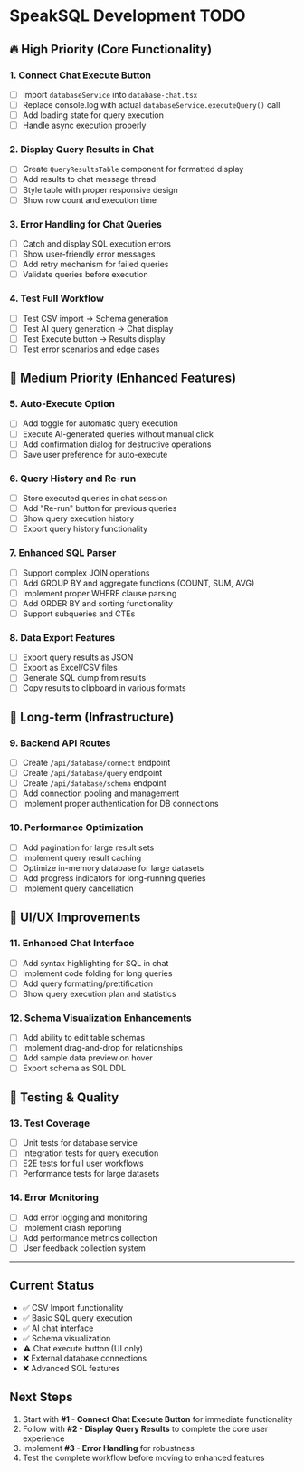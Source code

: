 # SpeakSQL Development TODO

## 🔥 High Priority (Core Functionality)

### 1. Connect Chat Execute Button

- [ ] Import `databaseService` into `database-chat.tsx`
- [ ] Replace console.log with actual `databaseService.executeQuery()` call
- [ ] Add loading state for query execution
- [ ] Handle async execution properly

### 2. Display Query Results in Chat

- [ ] Create `QueryResultsTable` component for formatted display
- [ ] Add results to chat message thread
- [ ] Style table with proper responsive design
- [ ] Show row count and execution time

### 3. Error Handling for Chat Queries

- [ ] Catch and display SQL execution errors
- [ ] Show user-friendly error messages
- [ ] Add retry mechanism for failed queries
- [ ] Validate queries before execution

### 4. Test Full Workflow

- [ ] Test CSV import → Schema generation
- [ ] Test AI query generation → Chat display
- [ ] Test Execute button → Results display
- [ ] Test error scenarios and edge cases

## 🚀 Medium Priority (Enhanced Features)

### 5. Auto-Execute Option

- [ ] Add toggle for automatic query execution
- [ ] Execute AI-generated queries without manual click
- [ ] Add confirmation dialog for destructive operations
- [ ] Save user preference for auto-execute

### 6. Query History and Re-run

- [ ] Store executed queries in chat session
- [ ] Add "Re-run" button for previous queries
- [ ] Show query execution history
- [ ] Export query history functionality

### 7. Enhanced SQL Parser

- [ ] Support complex JOIN operations
- [ ] Add GROUP BY and aggregate functions (COUNT, SUM, AVG)
- [ ] Implement proper WHERE clause parsing
- [ ] Add ORDER BY and sorting functionality
- [ ] Support subqueries and CTEs

### 8. Data Export Features

- [ ] Export query results as JSON
- [ ] Export as Excel/CSV files
- [ ] Generate SQL dump from results
- [ ] Copy results to clipboard in various formats

## 🔧 Long-term (Infrastructure)

### 9. Backend API Routes

- [ ] Create `/api/database/connect` endpoint
- [ ] Create `/api/database/query` endpoint
- [ ] Create `/api/database/schema` endpoint
- [ ] Add connection pooling and management
- [ ] Implement proper authentication for DB connections

### 10. Performance Optimization

- [ ] Add pagination for large result sets
- [ ] Implement query result caching
- [ ] Optimize in-memory database for large datasets
- [ ] Add progress indicators for long-running queries
- [ ] Implement query cancellation

## 🎨 UI/UX Improvements

### 11. Enhanced Chat Interface

- [ ] Add syntax highlighting for SQL in chat
- [ ] Implement code folding for long queries
- [ ] Add query formatting/prettification
- [ ] Show query execution plan and statistics

### 12. Schema Visualization Enhancements

- [ ] Add ability to edit table schemas
- [ ] Implement drag-and-drop for relationships
- [ ] Add sample data preview on hover
- [ ] Export schema as SQL DDL

## 🧪 Testing & Quality

### 13. Test Coverage

- [ ] Unit tests for database service
- [ ] Integration tests for query execution
- [ ] E2E tests for full user workflows
- [ ] Performance tests for large datasets

### 14. Error Monitoring

- [ ] Add error logging and monitoring
- [ ] Implement crash reporting
- [ ] Add performance metrics collection
- [ ] User feedback collection system

---

## Current Status

- ✅ CSV Import functionality
- ✅ Basic SQL query execution
- ✅ AI chat interface
- ✅ Schema visualization
- ⚠️ Chat execute button (UI only)
- ❌ External database connections
- ❌ Advanced SQL features

## Next Steps

1. Start with **#1 - Connect Chat Execute Button** for immediate functionality
2. Follow with **#2 - Display Query Results** to complete the core user experience
3. Implement **#3 - Error Handling** for robustness
4. Test the complete workflow before moving to enhanced features
